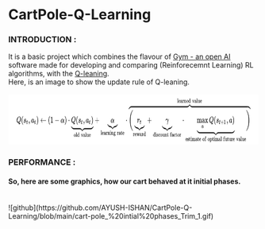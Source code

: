 # CartPole-Q-Learning

<B><h3>INTRODUCTION :</h3></B>
It is a basic project which combines the flavour of <a href = "https://gym.openai.com/"> Gym - an open AI</a> software made for developing and comparing
(Reinforecemnt Learning) RL algorithms, with the <a href = "https://en.wikipedia.org/wiki/Q-learning">Q-leaning</a>.<br>
Here, is an image to show the update rule of Q-leaning.<br><br>
<img src="Q_learning.png" width = "900" height = "100"><br>

<B><h3>PERFORMANCE :</h3></B>
<h4><B>So, here are some graphics, how our cart behaved at it initial phases.</B></h4><br>
![github](https://github.com/AYUSH-ISHAN/CartPole-Q-Learning/blob/main/cart-pole_%20intial%20phases_Trim_1.gif)
